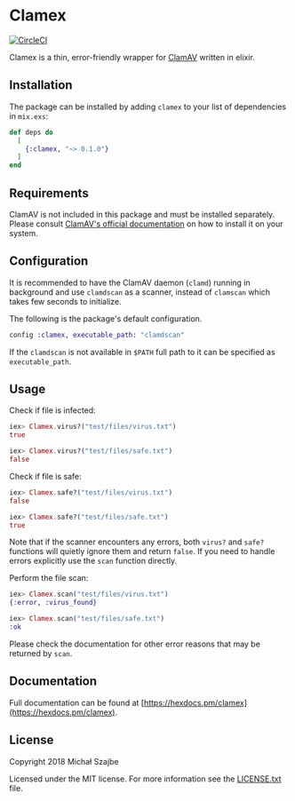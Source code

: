 # Clamex

[![CircleCI](https://circleci.com/gh/szajbus/clamex/tree/master.svg?style=svg)](https://circleci.com/gh/szajbus/clamex/tree/master)

Clamex is a thin, error-friendly wrapper for [ClamAV](https://www.clamav.net) written in elixir.

## Installation

The package can be installed by adding `clamex` to your list of dependencies in `mix.exs`:

```elixir
def deps do
  [
    {:clamex, "~> 0.1.0"}
  ]
end
```

## Requirements

ClamAV is not included in this package and must be installed separately. Please consult [ClamAV's official documentation](https://www.clamav.net/documents/installing-clamav) on how to install it on your system.

## Configuration

It is recommended to have the ClamAV daemon (`clamd`) running in background and use `clamdscan` as a scanner, instead of `clamscan` which takes few seconds to initialize.

The following is the package's default configuration.

```elixir
config :clamex, executable_path: "clamdscan"
```

If the `clamdscan` is not available in `$PATH` full path to it can be specified as `executable_path`.

## Usage

Check if file is infected:

```elixir
iex> Clamex.virus?("test/files/virus.txt")
true

iex> Clamex.virus?("test/files/safe.txt")
false
```

Check if file is safe:

```elixir
iex> Clamex.safe?("test/files/virus.txt")
false

iex> Clamex.safe?("test/files/safe.txt")
true
```

Note that if the scanner encounters any errors, both `virus?` and `safe?` functions will quietly ignore them and return `false`. If you need to handle errors explicitly use the `scan` function directly.

Perform the file scan:

```elixir
iex> Clamex.scan("test/files/virus.txt")
{:error, :virus_found}

iex> Clamex.scan("test/files/safe.txt")
:ok
```

Please check the documentation for other error reasons that may be returned by `scan`.

## Documentation

Full documentation can be found at [https://hexdocs.pm/clamex](https://hexdocs.pm/clamex).

## License

Copyright 2018 Michał Szajbe

Licensed under the MIT license. For more information see the [LICENSE.txt](LICENSE.txt) file.
